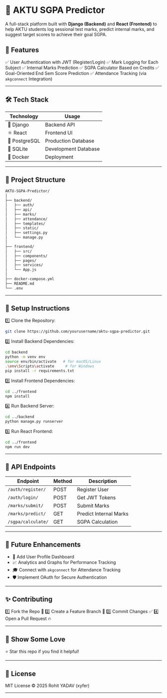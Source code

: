 # 🎯 AKTU SGPA Predictor

A full-stack platform built with **Django (Backend)** and **React (Frontend)** to help AKTU students log sessional test marks, predict internal marks, and suggest target scores to achieve their goal SGPA. 

## 🚀 Features

✅ User Authentication with JWT (Register/Login)
✅ Mark Logging for Each Subject
✅ Internal Marks Prediction
✅ SGPA Calculator Based on Credits
✅ Goal-Oriented End Sem Score Prediction
✅ Attendance Tracking (via `akgconnect` Integration)

---

## 🛠️ Tech Stack

| Technology     | Usage            |
|-----------------|----------------------|
| 🐍 Django         | Backend API           |
| ⚛️ React           | Frontend UI            |
| 🐘 PostgreSQL   | Production Database  |
| 🐬 SQLite          | Development Database |
| 🐳 Docker           | Deployment                 |

---

## 🎯 Project Structure

```bash
AKTU-SGPA-Predictor/
│
├── backend/
│   ├── auth/
│   ├── api/
│   ├── marks/
│   ├── attendance/
│   ├── templates/
│   ├── static/
│   ├── settings.py
│   └── manage.py
│
├── frontend/
│   ├── src/
│   ├── components/
│   ├── pages/
│   ├── services/
│   └── App.js
│
├── docker-compose.yml
├── README.md
└── .env
```

---

## 🔧 Setup Instructions

1️⃣ Clone the Repository:
```bash
git clone https://github.com/yourusername/aktu-sgpa-predictor.git
```

2️⃣ Install Backend Dependencies:
```bash
cd backend
python -m venv env
source env/bin/activate   # for macOS/Linux
.\env\Scripts\activate     # for Windows
pip install -r requirements.txt
```

3️⃣ Install Frontend Dependencies:
```bash
cd ../frontend
npm install
```

4️⃣ Run Backend Server:
```bash
cd ../backend
python manage.py runserver
```

5️⃣ Run React Frontend:
```bash
cd ../frontend
npm run dev
```

---

## 🔑 API Endpoints

| Endpoint               | Method | Description            |
|----------------|---------|--------------------|
| `/auth/register/` | POST     | Register User             |
| `/auth/login/`     | POST     | Get JWT Tokens            |
| `/marks/submit/` | POST     | Submit Marks              |
| `/marks/predict/` | GET      | Predict Internal Marks   |
| `/sgpa/calculate/` | GET      | SGPA Calculation          |

---

## 📌 Future Enhancements

- 🎯 Add User Profile Dashboard
- 📈 Analytics and Graphs for Performance Tracking
- 🎓 Connect with `akgconnect` for Attendance Tracking
- 🛡️ Implement OAuth for Secure Authentication

---

## ✨ Contributing

1️⃣ Fork the Repo 🍴
2️⃣ Create a Feature Branch 🌱
3️⃣ Commit Changes ✅
4️⃣ Open a Pull Request 🔥

---

## 🌟 Show Some Love

⭐ Star this repo if you find it helpful!

---

## 📝 License

MIT License © 2025 Rohit YADAV (xyfer)

---
